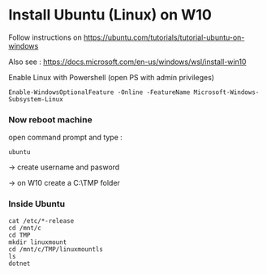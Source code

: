 # Install Ubuntu (Linux) on W10
Follow instructions on   https://ubuntu.com/tutorials/tutorial-ubuntu-on-windows

Also see : https://docs.microsoft.com/en-us/windows/wsl/install-win10

Enable Linux with Powershell (open PS with admin privileges)

	Enable-WindowsOptionalFeature -Online -FeatureName Microsoft-Windows-Subsystem-Linux


### Now reboot machine

open command prompt and type :

	ubuntu
	
-> create username and pasword

-> on W10 create a C:\TMP folder

### Inside Ubuntu

    cat /etc/*-release
    cd /mnt/c
    cd TMP
    mkdir linuxmount
    cd /mnt/c/TMP/linuxmountls    
    ls
    dotnet
    
<!--stackedit_data:
eyJoaXN0b3J5IjpbLTIwMzIwNTgzNDddfQ==
-->